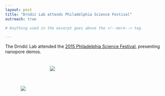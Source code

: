 ```yaml
---
layout: post
title: "Drndić Lab attends Philadelphia Science Festival"
outreach: true

# Anything used in the excerpt goes above the <!--more--> tag.

---
```


The Drndić Lab attended the [2015 Philadelphia Science Festival](http://www.philasciencefestival.org/), presenting nanopore demos.

<figure class="hide-for-small" style="float: right; padding: 10px; width: 310px;">
  <img src="{{site.baseurl}}/{{site.img_path}}/2015_philly_science_fest_francis_paul.jpg">
</figure>
<figure class="hide-for-small" style="float: left; padding: 10px; width: 310px;">
  <img src="{{site.baseurl}}/{{site.img_path}}/2015_philly_science_fest_paul.jpg">
</figure>

<!--more-->
